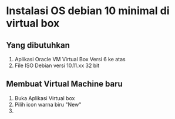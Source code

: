 # Instalasi OS debian 10 minimal di virtual box

## Yang dibutuhkan
1. Aplikasi Oracle VM Virtual Box Versi 6 ke atas
2. File ISO Debian versi 10.11.xx 32 bit

## Membuat Virtual Machine baru
1. Buka Aplikasi Virtual box
2. Pilih icon warna biru "New"
2. 
